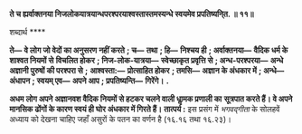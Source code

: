 **ते च ह्यर्वाक्तनया निजलोकयात्रयान्धपरश्परयाश्वस्तास्तमस्यन्धे स्वयमेव प्रपतिष्यनि्त. ॥ ११॥** 

शब्दार्थ **** 

**ते—** **वे लोग जो वेदों का अनुसरण नहीं करते** **; च—** **तथा** **; हि—** **निश्चय ही** **; अर्वाक्तनया—** **वैदिक धर्म के शाश्वत नियमों से** **विचलित होकर** **; निज-लोक-यात्रया—** **स्वेच्छाकृत प्रवृत्ति से** **; अन्ध-परश्परया—** **अन्धे अज्ञानी पुरुषों की परश्परा से** **;** **आश्वस्ता:—** **प्रोत्साहित होकर** **; तमसि—** **अज्ञान के अंधकार में** **; अन्धे—** **अंधापन** **; स्वयम् एव—** **अपने आप** **; प्रपतिष्यन्ति—** **गिरेंगे।** **.** 

**अधम लोग अपने अज्ञानवश वैदिक नियमों से हटकर चलने वाली धाॢमक प्रणाली का** **सूत्रपात करते हैं। वे अपने मानसिक ढोंगों के कारण स्वयं ही घोर अंधकार में गिरते हैं।** **तात्पर्य :** इस प्रसंग में *भगवद्गीता* के सोलहवें अध्याय को देखना चाहिए जहाँ असुरों के पतन का वर्णन है (१६.१६ तथा १६.२३)।  